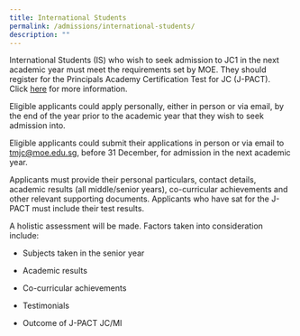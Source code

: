 ```yaml
---
title: International Students
permalink: /admissions/international-students/
description: ""
---
```

International Students (IS) who wish to seek admission to JC1 in the next academic year must meet the requirements set by MOE. They should register for the Principals Academy Certification Test for JC (J-PACT). Click [here](http://www.pact.sg/index.php?option=com_content&view=section&id=7&itemid=74) for more information.

  

Eligible applicants could apply personally, either in person or via email, by the end of the year prior to the academic year that they wish to seek admission into.

  

Eligible applicants could submit their applications in person or via email to tmjc@moe.edu.sg, before 31 December, for admission in the next academic year.

  

Applicants must provide their personal particulars, contact details, academic results (all middle/senior years), co-curricular achievements and other relevant supporting documents. Applicants who have sat for the J-PACT must include their test results.


A holistic assessment will be made. Factors taken into consideration include:

*   Subjects taken in the senior year  
    
*   Academic results  
    
*   Co-curricular achievements  
    
*   Testimonials  
    
*   Outcome of J-PACT JC/MI